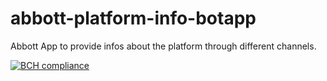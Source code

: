 # abbott-platform-info-botapp
Abbott App to provide infos about the platform through different channels.

[![BCH compliance](https://bettercodehub.com/edge/badge/AbbottPlatform/abbott-platform-info-botapp?branch=master)](https://bettercodehub.com/)